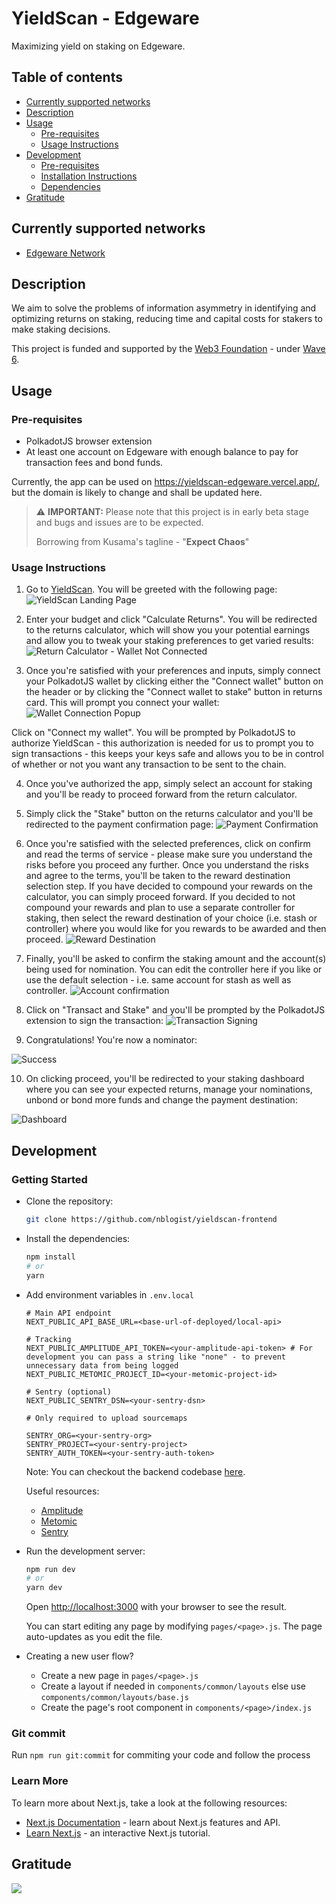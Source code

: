 # YieldScan - Edgeware
Maximizing yield on staking on Edgeware.

## Table of contents
  - [Currently supported networks](#supported_networks) 
  - [Description](#description)
  - [Usage](#usage)
      - [Pre-requisites](#usage-pre-requisites)
      - [Usage Instructions](#usage-instructions)
  - [Development](#development)
      - [Pre-requisites](#development-pre-requisites)
      - [Installation Instructions](#installation)
      - [Dependencies](#dependencies)
  - [Gratitude](#gratitude)

## Currently supported networks <a name = "supported_networks"></a>
- [Edgeware Network](https://edgewa.re/)

## Description <a name = "description"></a>
We aim to solve the problems of information asymmetry in identifying and optimizing returns on staking, reducing time and capital costs for stakers to make staking decisions.

This project is funded and supported by the [Web3 Foundation](https://web3.foundation/) - under [Wave 6](https://github.com/w3f/General-Grants-Program/blob/master/grants/accepted_grant_applications.md#wave-6).

## Usage <a name = "usage"></a>

### Pre-requisites <a name = "usage-pre-requisites"></a>
- PolkadotJS browser extension
- At least one account on Edgeware with enough balance to pay for transaction fees and bond funds.

Currently, the app can be used on https://yieldscan-edgeware.vercel.app/, but the domain is likely to change and shall be updated here.

> :warning: **IMPORTANT:** Please note that this project is in early beta stage and bugs and issues are to be expected.
>
> Borrowing from Kusama's tagline - "**Expect Chaos**"

### Usage Instructions <a name = "usage-instructions"></a>

1. Go to [YieldScan](https://yieldscan-edgeware.vercel.app/). You will be greeted with the following page:
![YieldScan Landing Page](https://i.imgur.com/5ZJtyL7.png)

2. Enter your budget and click "Calculate Returns". You will be redirected to the returns calculator, which will show you your potential earnings and allow you to tweak your staking preferences to get varied results:
![Return Calculator - Wallet Not Connected](https://i.imgur.com/dFEWJ7f.png)

3. Once you're satisfied with your preferences and inputs, simply connect your PolkadotJS wallet by clicking either the "Connect wallet" button on the header or by clicking the "Connect wallet to stake" button in returns card. This will prompt you connect your wallet:
![Wallet Connection Popup](https://i.imgur.com/jSDenwQ.png)

Click on "Connect my wallet". You will be prompted by PolkadotJS to authorize YieldScan - this authorization is needed for us to prompt you to sign transactions - this keeps your keys safe and allows you to be in control of whether or not you want any transaction to be sent to the chain.

4. Once you've authorized the app, simply select an account for staking and you'll be ready to proceed forward from the return calculator.

5. Simply click the "Stake" button on the returns calculator and you'll be redirected to the payment confirmation page:
![Payment Confirmation](https://i.imgur.com/6GvJhYJ.png)

6. Once you're satisfied with the selected preferences, click on confirm and read the terms of service - please make sure you understand the risks before you proceed any further. Once you understand the risks and agree to the terms, you'll be taken to the reward destination selection step. If you have decided to compound your rewards on the calculator, you can simply proceed forward. If you decided to not compound your rewards and plan to use a separate controller for staking, then select the reward destination of your choice (i.e. stash or controller) where you would like for you rewards to be awarded and then proceed.
![Reward Destination](https://i.imgur.com/Lj4flVB.png)

7. Finally, you'll be asked to confirm the staking amount and the account(s) being used for nomination. You can edit the controller here if you like or use the default selection - i.e. same account for stash as well as controller.
![Account confirmation](https://i.imgur.com/kiUYhJs.png)

8. Click on "Transact and Stake" and you'll be prompted by the PolkadotJS extension to sign the transaction:
![Transaction Signing](https://i.imgur.com/iqZKkSl.png)

9. Congratulations! You're now a nominator:

![Success](https://i.imgur.com/diqTjkr.png)

10. On clicking proceed, you'll be redirected to your staking dashboard where you can see your expected returns, manage your nominations, unbond or bond more funds and change the payment destination:

![Dashboard](https://i.imgur.com/b66gDfq.png)

## Development <a name = "development"></a>

### Getting Started
- Clone the repository:
	```bash
	git clone https://github.com/nblogist/yieldscan-frontend
	```
- Install the dependencies:
	```bash
	npm install
	# or
	yarn
	```
- Add environment variables in `.env.local`
	```env
	# Main API endpoint
	NEXT_PUBLIC_API_BASE_URL=<base-url-of-deployed/local-api>

	# Tracking
	NEXT_PUBLIC_AMPLITUDE_API_TOKEN=<your-amplitude-api-token> # For development you can pass a string like "none" - to prevent unnecessary data from being logged
	NEXT_PUBLIC_METOMIC_PROJECT_ID=<your-metomic-project-id>

	# Sentry (optional)
	NEXT_PUBLIC_SENTRY_DSN=<your-sentry-dsn>

	# Only required to upload sourcemaps

	SENTRY_ORG=<your-sentry-org>
	SENTRY_PROJECT=<your-sentry-project>
	SENTRY_AUTH_TOKEN=<your-sentry-auth-token>
	```
	Note: You can checkout the backend codebase [here](https://github.com/nblogist/yieldscan-backend-ts).
	
	Useful resources:
	
	- [Amplitude](https://amplitude.com/)
	- [Metomic](https://metomic.io/)
	- [Sentry](https://sentry.io/)

- Run the development server:

	```bash
	npm run dev
	# or
	yarn dev
	```

	Open [http://localhost:3000](http://localhost:3000) with your browser to see the result.

	You can start editing any page by modifying `pages/<page>.js`. The page auto-updates as you edit the file.

- Creating a new user flow?
		
	- Create a new page in `pages/<page>.js`
	- Create a layout if needed in `components/common/layouts` else use `components/common/layouts/base.js`
	- Create the page's root component in `components/<page>/index.js`
		 
### Git commit
  Run `npm run git:commit` for commiting your code and follow the process

### Learn More

To learn more about Next.js, take a look at the following resources:

- [Next.js Documentation](https://nextjs.org/docs) - learn about Next.js features and API.
- [Learn Next.js](https://nextjs.org/learn) - an interactive Next.js tutorial.


## Gratitude <a name = "gratitude"></a>

![](https://github.com/buidl-labs/polkadot-chains-indexer/blob/master/.github/web3%20foundation_grants_badge_black.png)
